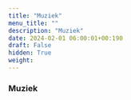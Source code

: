 ```yaml
---
title: "Muziek"
menu_title: ""
description: "Muziek"
date: 2024-02-01 06:00:01+00:190
draft: False
hidden: True
weight:
---
```

### Muziek
